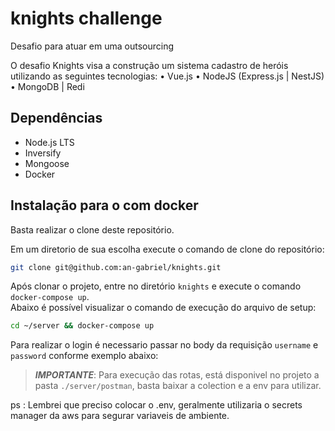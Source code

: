 # knights challenge

Desafio para atuar em uma outsourcing

O desafio Knights visa a construção um sistema cadastro de heróis utilizando as 
seguintes tecnologias: 
• Vue.js 
• NodeJS (Express.js | NestJS) 
• MongoDB | Redi



## Dependências
- Node.js LTS
- Inversify
- Mongoose
- Docker

## Instalação para o com docker

Basta realizar o clone deste repositório.<br>

Em um diretorio de sua escolha execute o comando de clone do repositório:
```bash
git clone git@github.com:an-gabriel/knights.git
```

Após clonar o projeto, entre no diretório `knights` e execute o comando `docker-compose up`.<br>
Abaixo é possível visualizar o comando de execução do arquivo de setup:

```bash
cd ~/server && docker-compose up
```

Para realizar o login é necessario passar no body da requisição `username` e `password` conforme exemplo abaixo:

>___IMPORTANTE___: Para execução das rotas, está disponivel no projeto a pasta `./server/postman`, basta baixar a colection e a env para utilizar.

ps : Lembrei que preciso colocar o .env, geralmente utilizaria o secrets manager da aws para segurar variaveis de ambiente. 
